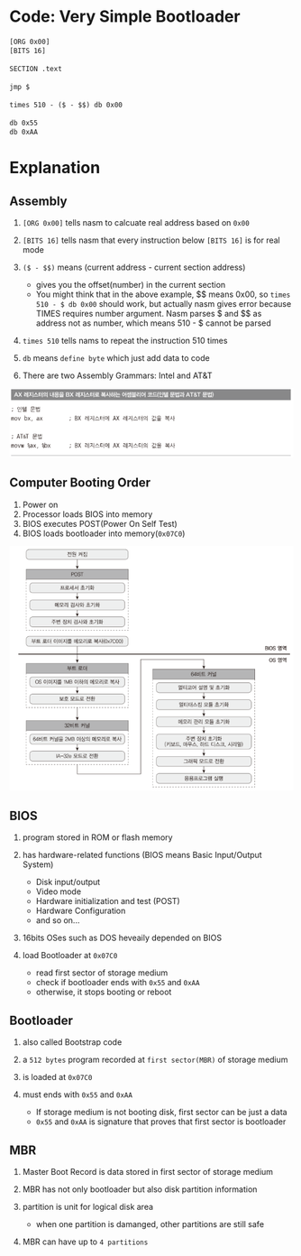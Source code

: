 # Code: Very Simple Bootloader

```assembly
[ORG 0x00]
[BITS 16]

SECTION .text

jmp $

times 510 - ($ - $$) db 0x00

db 0x55
db 0xAA
```

# Explanation

## Assembly

1. `[ORG 0x00]` tells nasm to calcuate real address based on `0x00`
2. `[BITS 16]` tells nasm that every instruction below `[BITS 16]` is for real 
mode
3. `($ - $$)` means (current address - current section address)

    * gives you the offset(number) in the current section
    * You might think that in the above example, $$ means 0x00, so
    `times 510 - $ db 0x00` should work, but actually nasm gives error because
    TIMES requires number argument. Nasm parses $ and $$ as address not as
    number, which means 510 - $ cannot be parsed 

4. `times 510` tells nams to repeat the instruction 510 times
5. `db` means `define byte` which just add data to code
6. There are two Assembly Grammars: Intel and AT&T

![Assembly Grammar](./assets/intel-at-grammars.PNG)

## Computer Booting Order

1. Power on
2. Processor loads BIOS into memory
3. BIOS executes POST(Power On Self Test)
4. BIOS loads bootloader into memory(`0x07C0`)

![Booting Order](./assets/boot-order.PNG)

## BIOS

1. program stored in ROM or flash memory
2. has hardware-related functions (BIOS means Basic Input/Output System)

    * Disk input/output
    * Video mode
    * Hardware initialization and test (POST)
    * Hardware Configuration
    * and so on...

3. 16bits OSes such as DOS heveaily depended on BIOS
4. load Bootloader at `0x07C0`
    
    * read first sector of storage medium
    * check if bootloader ends with `0x55` and `0xAA`
    * otherwise, it stops booting or reboot

## Bootloader

1. also called Bootstrap code
2. a `512 bytes` program recorded at `first sector(MBR)` of storage medium
3. is loaded at `0x07C0`
4. must ends with `0x55` and `0xAA` 

    * If storage medium is not booting disk, first sector can be just a data
    * `0x55` and `0xAA` is signature that proves that first sector is bootloader

## MBR

1. Master Boot Record is data stored in first sector of storage medium
2. MBR has not only bootloader but also disk partition information
3. partition is unit for logical disk area

    * when one partition is damanged, other partitions are still safe

4. MBR can have up to `4 partitions`
